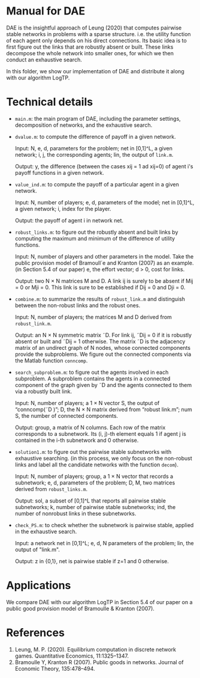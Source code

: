 # Manual for DAE
DAE is the insightful approach of Leung (2020) that computes pairwise stable networks in problems with a sparse structure.
i.e. the utility function of each agent only depends on his direct connections. 
Its basic idea is to first figure out the links that are robustly absent or built. These links decompose the whole network into smaller ones, for which we then conduct an exhaustive search.

In this folder, we show our implementation of DAE and distribute it along with our algorithm LogTP.
# Technical details

- `main.m`: the main program of DAE, including the parameter settings, decomposition
of networks, and the exhaustive search.

- `dvalue.m`: to compute the difference of payoff in a given network.
 
   Input: N, e, d, parameters for the problem; net in [0,1]^L, a given
  network; i, j, the corresponding agents; lin, the output of `link.m`.
  
  Output: y, the difference (between the cases xij = 1 ad xij=0) of agent i's payoff functions in a given network.

- `value_ind.m`: to compute the payoff of a particular agent in a given
 network.

  Input: N, number of players; e, d, parameters of the model; net in
  [0,1]^L, a given network; i, index for the player.
 
  Output: the payoff of agent i in network net.

- `robust_links.m`: to figure out the robustly absent and built links by computing the maximum and minimum of the difference of utility functions.
  
  Input: N, number of players and other parameters in the model. Take the public provision model of Bramoull´e and
  Kranton (2007) as an example. (in Section 5.4 of our paper) e, the effort
  vector; d > 0, cost for links.
  
  Output: two N × N matrices M and D. A link ij is surely to be absent if
  Mij = 0 or Mji = 0. This link is sure to be established if Dij = 0 and Dji = 0.
  
- `combine.m`: to summarize the results of `robust_link.m` and distinguish between
the non-robust links and the robust ones.
  
  Input: N, number of players; the matrices M and D derived from `robust_link.m`.
  
  Output:  an N × N symmetric matrix ˜D. For link ij, ˜Dij = 0 if it is robustly absent
  or built and ˜Dij = 1 otherwise. The matrix ˜D is the
  adjacency matrix of an undirect graph of N nodes, whose connected components provide the
  subproblems. We figure out the connected components via the Matlab function
  `conncomp`.
  
- `search_subproblem.m`: to figure out the agents involved in each subproblem. A
  subproblem contains the agents in a connected component of the graph given by
  ˜D and the agents connected to them via a robustly built link.
  
  Input: N, number of players; a 1 × N vector S, the output of “conncomp(˜D )”; D, the N × N matrix
  derived from “robust link.m”; num S, the number of connected components.
  
  Output: group, a matrix of N columns. Each row of the matrix corresponds to
  a subnetwork. Its (i, j)-th element equals 1 if agent j is contained in the i-th
  subnetwork and 0 otherwise.
  
- `solution1.m`: to figure out the pairwise stable subnetworks with exhaustive searching. (in this process, we only focus on the non-robust links and label all the candidate networks with the function `decom`).
  
  Input: N, number of players; group, a 1 × N vector that records a subnetwork; e, d, parameters of the problem; D, M, two matrices derived from `robust_links.m`.

  Output: sol, a subset of [0,1]^L that reports all pairwise stable subnetworks;  k, number of pairwise stable subnetworks; ind, the number of nonrobust
 links in these subnetworks.

- `check_PS.m`: to check whether the subnetwork is pairwise stable, applied in the exhaustive search.
  
  Input: a network net in [0,1]^L; e, d, N parameters of the problem;
  lin, the output of "link.m".
 
  Output: z in {0,1}, net is pairwise stable if z=1 and 0 otherwise.


# Applications
We compare DAE with our algorithm LogTP in Section 5.4 of our paper on a public good provision model of Bramoulle & Kranton (2007).

# References
1. Leung, M. P. (2020). Equilibrium computation in discrete network games. Quantitative Economics, 11:1325–1347.
2. Bramoulle Y, Kranton R (2007). Public goods in networks. Journal of Economic Theory, 135:478–494.
